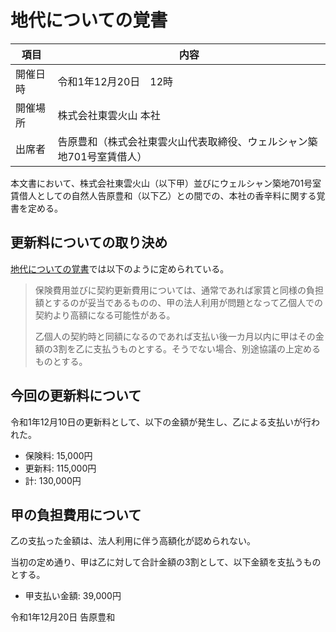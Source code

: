 # 地代についての覚書

|項目|内容|
|----|-----|
|開催日時|令和1年12月20日　12時|
|開催場所|株式会社東雲火山 本社|
|出席者|告原豊和（株式会社東雲火山代表取締役、ウェルシャン築地701号室賃借人）|

本文書において、株式会社東雲火山（以下甲）並びにウェルシャン築地701号室賃借人としての自然人告原豊和（以下乙）との間での、本社の香辛料に関する覚書を定める。

## 更新料についての取り決め

[地代についての覚書](./地代についての覚書.md)では以下のように定められている。

> 保険費用並びに契約更新費用については、通常であれば家賃と同様の負担額とするのが妥当であるものの、甲の法人利用が問題となって乙個人での契約より高額になる可能性がある。
> 
> 乙個人の契約時と同額になるのであれば支払い後一カ月以内に甲はその金額の3割を乙に支払うものとする。そうでない場合、別途協議の上定めるものとする。

## 今回の更新料について

令和1年12月10日の更新料として、以下の金額が発生し、乙による支払いが行われた。

- 保険料: 15,000円
- 更新料: 115,000円
- 計: 130,000円

## 甲の負担費用について

乙の支払った金額は、法人利用に伴う高額化が認められない。

当初の定め通り、甲は乙に対して合計金額の3割として、以下金額を支払うものとする。

- 甲支払い金額: 39,000円

令和1年12月20日 告原豊和
